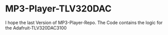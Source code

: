 # MP3-Player-TLV320DAC
I hope the last Version of MP3-Player-Repo. The Code contains the logic for the Adafruit-TLV320DAC3100
